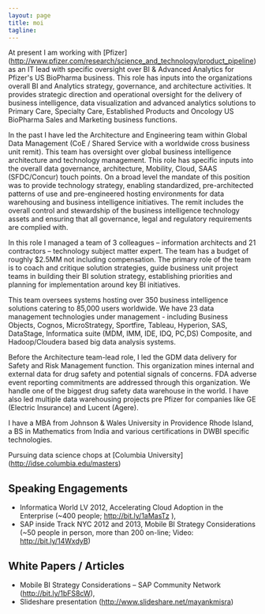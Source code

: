 ```yaml
---
layout: page
title: moi
tagline: 
---
```

 At present I am working with [Pfizer] (http://www.pfizer.com/research/science_and_technology/product_pipeline) as an IT lead with specific oversight over BI & Advanced Analytics for Pfizer's US BioPharma business.  This role has inputs into the organizations overall BI and Analytics strategy, governance, and architecture activities.  It provides strategic direction and operational oversight for the delivery of business intelligence, data visualization and advanced analytics solutions to Primary Care, Specialty Care, Established Products and Oncology US BioPharma Sales and Marketing business functions. 

 In the past I have led the Architecture and Engineering team within Global Data Management (CoE / Shared Service with a worldwide cross business unit remit).  This team has  oversight over global business intelligence architecture and technology management.  This role has specific inputs into the overall data governance, architecture, Mobility, Cloud, SAAS (SFDC/Concur) touch points.  On a broad level the mandate of this position was to provide technology strategy, enabling standardized, pre-architected patterns of use and pre-engineered hosting environments for data warehousing and business intelligence initiatives. The remit includes the overall control and stewardship of the business intelligence technology assets and ensuring that all governance, legal and regulatory requirements are complied with.

 In this role I managed a team of 3 colleagues – information architects and 21 contractors – technology subject matter expert. The team has a budget of roughly $2.5MM not including compensation. The primary role of the team is to coach and critique solution strategies, guide business unit project teams in building their BI solution strategy, establishing priorities and planning for implementation around key BI initiatives.

 This team oversees systems hosting over 350 business intelligence solutions catering to 85,000 users worldwide. We have 23 data management technologies under management - including Business Objects, Cognos, MicroStrategy, Sportfire, Tableau, Hyperion, SAS, DataStage, Informatica suite (MDM, IMM, IDE, IDQ, PC,DS) Composite, and Hadoop/Cloudera based big data analysis systems. 

 Before the Architecture team-lead role, I led the GDM data delivery for Safety and Risk Management function.  This organization mines internal and external data for drug safety and potential signals of concerns.  FDA adverse event reporting commitments are addressed through this organization.  We handle one of the biggest drug safety data warehouse in the world.   I have also led multiple data warehousing projects pre Pfizer for companies like GE (Electric Insurance) and Lucent (Agere). 

 I have a MBA from Johnson & Wales University in Providence Rhode Island, a BS in Mathematics from India and various certifications in DWBI specific technologies. 

 Pursuing data science chops at [Columbia University] (http://idse.columbia.edu/masters)

## Speaking Engagements ##
- Informatica World LV 2012, Accelerating Cloud Adoption in the Enterprise (~400 people; http://bit.ly/1aMasTz ),
- SAP inside Track NYC 2012 and 2013, Mobile BI Strategy Considerations (~50 people in person, more than 200 on-line; Video: http://bit.ly/14WxdyB)

## White Papers / Articles ##
- Mobile BI Strategy Considerations – SAP Community Network (http://bit.ly/1bFS8cW), 
- Slideshare presentation (http://www.slideshare.net/mayankmisra)
